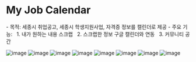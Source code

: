 <h1>My Job Calendar</h1>
- 목적: 세종시 취업공고, 세종시 학생지원사업, 자격증 정보를 캘린더로 제공
- 주요 기능:
&nbsp 1. 내가 원하는 내용 스크랩
&nbsp 2. 스크랩한 정보 구글 캘린더와 연동
&nbsp 3. 커뮤니티 공간

![image](https://github.com/user-attachments/assets/30a0c63c-f9ca-469d-83fe-1f2380278158)
![image](https://github.com/user-attachments/assets/9dfa820b-ca01-411d-bb85-210b2e1a93f2)
![image](https://github.com/user-attachments/assets/296c5e5d-f374-4864-90f7-13d96713c927)
![image](https://github.com/user-attachments/assets/8cb43aaa-cfc9-40ed-8de0-ba5020460c11)
![image](https://github.com/user-attachments/assets/38ebfad2-9c33-41c4-9fc4-bd2834f4f0ca)
![image](https://github.com/user-attachments/assets/382168de-3577-4736-b134-2942fc42d977)
![image](https://github.com/user-attachments/assets/3df55b91-6307-433a-84d0-4c676b7ecce3)
![image](https://github.com/user-attachments/assets/b2b78d80-83a0-4ceb-b0d1-6f8a0380fcb4)



